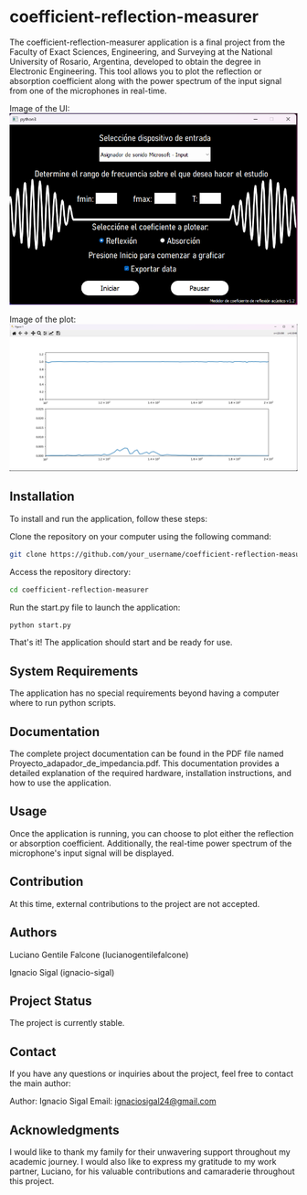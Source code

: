 # coefficient-reflection-measurer
The coefficient-reflection-measurer application is a final project from the Faculty of Exact Sciences, Engineering, and Surveying at the National University of Rosario, Argentina, developed to obtain the degree in Electronic Engineering. This tool allows you to plot the reflection or absorption coefficient along with the power spectrum of the input signal from one of the microphones in real-time.

Image of the UI:
![Alt text](./images/main_screen.png?raw=true "Title")

Image of the plot:
![Alt text](./images/plot.png?raw=true "Title")

## Installation
To install and run the application, follow these steps:

Clone the repository on your computer using the following command:

```bash
git clone https://github.com/your_username/coefficient-reflection-measurer.git
```

Access the repository directory:

```bash
cd coefficient-reflection-measurer
```

Run the start.py file to launch the application:

```bash
python start.py
```

That's it! The application should start and be ready for use.

## System Requirements
The application has no special requirements beyond having a computer where to run python scripts.

## Documentation
The complete project documentation can be found in the PDF file named Proyecto_adapador_de_impedancia.pdf. This documentation provides a detailed explanation of the required hardware, installation instructions, and how to use the application.

## Usage
Once the application is running, you can choose to plot either the reflection or absorption coefficient. Additionally, the real-time power spectrum of the microphone's input signal will be displayed.

## Contribution
At this time, external contributions to the project are not accepted.

## Authors
Luciano Gentile Falcone (lucianogentilefalcone)

Ignacio Sigal (ignacio-sigal)

## Project Status
The project is currently stable.

## Contact
If you have any questions or inquiries about the project, feel free to contact the main author:

Author: Ignacio Sigal
Email: ignaciosigal24@gmail.com

## Acknowledgments
I would like to thank my family for their unwavering support throughout my academic journey. I would also like to express my gratitude to my work partner, Luciano, for his valuable contributions and camaraderie throughout this project.